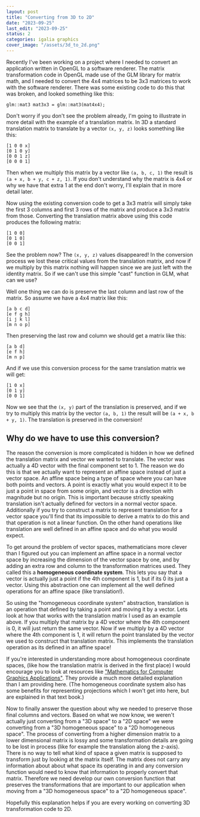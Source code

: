 ```yaml
---
layout: post
title: "Converting from 3D to 2D"
date: "2023-09-25"
last_edit: "2023-09-25"
status: 2
categories: igalia graphics
cover_image: "/assets/3d_to_2d.png"
---
```


Recently I've been working on a project where I needed to convert an application written in OpenGL to a software renderer. The matrix transformation code in OpenGL made use of the GLM library for matrix math, and I needed to convert the 4x4 matrices to be 3x3 matrices to work with the software renderer. There was some existing code to do this that was broken, and looked something like this:

```
glm::mat3 mat3x3 = glm::mat3(mat4x4);
```

Don't worry if you don't see the problem already, I'm going to illustrate in more detail with the example of a translation matrix. In 3D a standard translation matrix to translate by a vector `(x, y, z)` looks something like this:

```
[1 0 0 x]
[0 1 0 y]
[0 0 1 z]
[0 0 0 1]
```

Then when we multiply this matrix by a vector like `(a, b, c, 1)` the result is `(a + x, b + y, c + z, 1)`. If you don't understand why the matrix is 4x4 or why we have that extra 1 at the end don't worry, I'll explain that in more detail later.

Now using the existing conversion code to get a 3x3 matrix will simply take the first 3 columns and first 3 rows of the matrix and produce a 3x3 matrix from those. Converting the translation matrix above using this code produces the following matrix:

```
[1 0 0]
[0 1 0]
[0 0 1]
```

See the problem now? The `(x, y, z)` values disappeared! In the conversion process we lost these critical values from the translation matrix, and now if we multiply by this matrix nothing will happen since we are just left with the identity matrix. So if we can't use this simple "cast" function in GLM, what can we use?

Well one thing we can do is preserve the last column and last row of the matrix. So assume we have a 4x4 matrix like this:

```
[a b c d]
[e f g h]
[i j k l]
[m n o p]
```

Then preserving the last row and column we should get a matrix like this:

```
[a b d]
[e f h]
[m n p]
```

And if we use this conversion process for the same translation matrix we will get:

```
[1 0 x]
[0 1 y]
[0 0 1]
```

Now we see that the `(x, y)` part of the translation is preserved, and if we try to multiply this matrix by the vector `(a, b, 1)` the result will be `(a + x, b + y, 1)`. The translation is preserved in the conversion!

## Why do we have to use this conversion?

The reason the conversion is more complicated is hidden in how we defined the translation matrix and vector we wanted to translate. The vector was actually a 4D vector with the final component set to 1. The reason we do this is that we actually want to represent an affine space instead of just a vector space. An affine space being a type of space where you can have both points and vectors. A point is exactly what you would expect it to be just a point in space from some origin, and vector is a direction with magnitude but no origin. This is important because strictly speaking translation isn't actually defined for vectors in a normal vector space. Additionally if you try to construct a matrix to represent translation for a vector space you'll find that its impossible to derive a matrix to do this and that operation is not a linear function. On the other hand operations like translation are well defined in an affine space and do what you would expect.

To get around the problem of vector spaces, mathematicians more clever than I figured out you can implement an affine space in a normal vector space by increasing the dimension of the vector space by one, and by adding an extra row and column to the transformation matrices used. They called this a **homogeneous coordinate system**. This lets you say that a vector is actually just a point if the 4th component is 1, but if its 0 its just a vector. Using this abstraction one can implement all the well defined operations for an affine space (like translation!).

So using the "homogeneous coordinate system" abstraction, translation is an operation that defined by taking a point and moving it by a vector. Lets look at how that works with the translation matrix I used as an example above. If you multiply that matrix by a 4D vector where the 4th component is 0, it will just return the same vector. Now if we multiply by a 4D vector where the 4th component is 1, it will return the point translated by the vector we used to construct that translation matrix. This implements the translation operation as its defined in an affine space!

If you're interested in understanding more about homogeneous coordinate spaces, (like how the translation matrix is derived in the first place) I would encourage you to look at resources like ["Mathematics for Computer Graphics Applications"](https://books.google.ca/books/about/Mathematics_for_Computer_Graphics_Applic.html?id=YmQy799flPkC&redir_esc=y). They provide a much more detailed explanation than I am providing here. (The homogeneous coordinate system also has some benefits for representing projections which I won't get into here, but are explained in that text book.)

Now to finally answer the question about why we needed to preserve those final columns and vectors. Based on what we now know, we weren't actually just converting from a "3D space" to a "2D space" we were converting from a "3D homogeneous space" to a "2D homogeneous space". The process of converting from a higher dimension matrix to a lower dimensional matrix is lossy and some transformation details are going to be lost in process (like for example the translation along the z-axis). There is no way to tell what kind of space a given matrix is supposed to transform just by looking at the matrix itself. The matrix does not carry any information about about what space its operating in and any conversion function would need to know that information to properly convert that matrix. Therefore we need develop our own conversion function that preserves the transformations that are important to our application when moving from a "3D homogeneous space" to a "2D homogeneous space".

Hopefully this explanation helps if you are every working on converting 3D transformation code to 2D.

